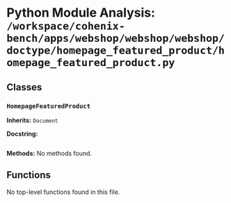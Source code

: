 # Python Module Analysis: `/workspace/cohenix-bench/apps/webshop/webshop/webshop/doctype/homepage_featured_product/homepage_featured_product.py`

## Classes

### `HomepageFeaturedProduct`
**Inherits:** `Document`


**Docstring:**
```

```

**Methods:**
No methods found.




## Functions

No top-level functions found in this file.
